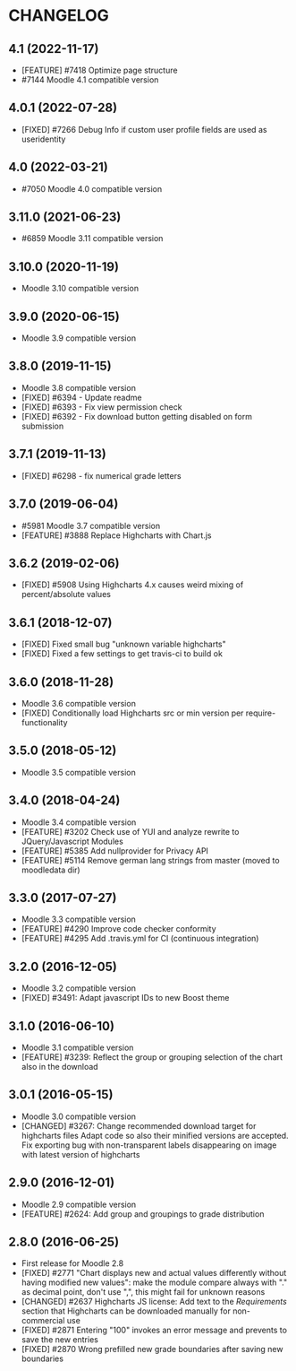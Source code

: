 CHANGELOG
=========

4.1 (2022-11-17)
------------------
* [FEATURE] #7418 Optimize page structure
* #7144 Moodle 4.1 compatible version

4.0.1 (2022-07-28)
------------------
* [FIXED] #7266 Debug Info if custom user profile fields are used as useridentity

4.0 (2022-03-21)
------------------
* #7050 Moodle 4.0 compatible version

3.11.0 (2021-06-23)
------------------
* #6859 Moodle 3.11 compatible version

3.10.0 (2020-11-19)
------------------
* Moodle 3.10 compatible version

3.9.0 (2020-06-15)
------------------
* Moodle 3.9 compatible version

3.8.0 (2019-11-15)
------------------
* Moodle 3.8 compatible version
* [FIXED] #6394 - Update readme
* [FIXED] #6393 - Fix view permission check
* [FIXED] #6392 - Fix download button getting disabled on form submission

3.7.1 (2019-11-13)
------------------
* [FIXED] #6298 - fix numerical grade letters

3.7.0 (2019-06-04)
------------------
* #5981 Moodle 3.7 compatible version
* [FEATURE] #3888 Replace Highcharts with Chart.js


3.6.2 (2019-02-06)
------------------

* [FIXED] #5908 Using Highcharts 4.x causes weird mixing of percent/absolute values


3.6.1 (2018-12-07)
------------------

* [FIXED] Fixed small bug "unknown variable highcharts"
* [FIXED] Fixed a few settings to get travis-ci to build ok


3.6.0 (2018-11-28)
------------------

* Moodle 3.6 compatible version
* [FIXED] Conditionally load Highcharts src or min version per require-functionality


3.5.0 (2018-05-12)
------------------

* Moodle 3.5 compatible version


3.4.0 (2018-04-24)
------------------

* Moodle 3.4 compatible version
* [FEATURE] #3202 Check use of YUI and analyze rewrite to JQuery/Javascript Modules
* [FEATURE] #5385 Add nullprovider for Privacy API
* [FEATURE] #5114 Remove german lang strings from master (moved to moodledata dir)


3.3.0 (2017-07-27)
------------------

* Moodle 3.3 compatible version
* [FEATURE] #4290 Improve code checker conformity
* [FEATURE] #4295 Add .travis.yml for CI (continuous integration)


3.2.0 (2016-12-05)
------------------

* Moodle 3.2 compatible version
* [FIXED] #3491: Adapt javascript IDs to new Boost theme


3.1.0 (2016-06-10)
------------------

* Moodle 3.1 compatible version
* [FEATURE] #3239: Reflect the group or grouping selection of the chart also in
  the download


3.0.1 (2016-05-15)
------------------

* Moodle 3.0 compatible version
* [CHANGED] #3267: Change recommended download target for highcharts files
  Adapt code so also their minified versions are accepted. Fix exporting bug
  with non-transparent labels disappearing on image with latest version of
  highcharts


2.9.0 (2016-12-01)
------------------

* Moodle 2.9 compatible version
* [FEATURE] #2624: Add group and groupings to grade distribution


2.8.0 (2016-06-25)
------------------

* First release for Moodle 2.8
* [FIXED] #2771 "Chart displays new and actual values differently without
  having modified new values": make the module compare always with "." as
  decimal point, don't use ",", this might fail for unknown reasons
* [CHANGED] #2637 Highcharts JS license: Add text to the *Requirements* section
  that Highcharts can be downloaded manually for non-commercial use
* [FIXED] #2871 Entering "100" invokes an error message and prevents to save
  the new entries
* [FIXED] #2870 Wrong prefilled new grade boundaries after saving new
  boundaries
